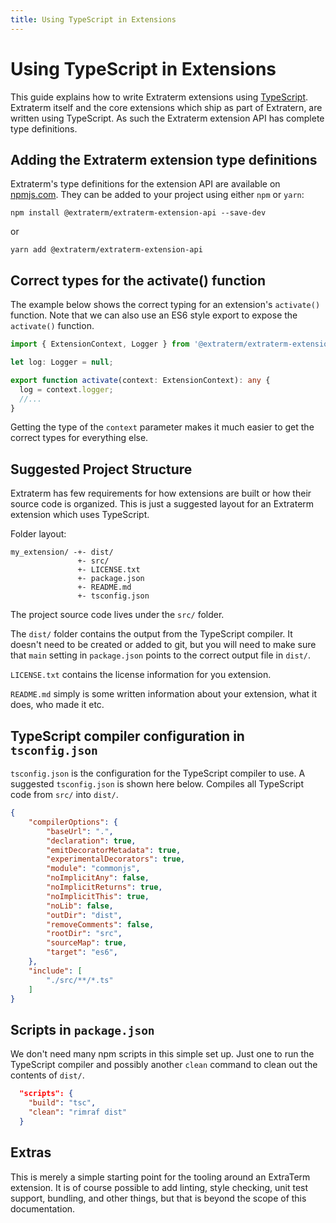 ```yaml
---
title: Using TypeScript in Extensions
---
```


# Using TypeScript in Extensions

This guide explains how to write Extraterm extensions using [TypeScript](https://www.typescriptlang.org/). Extraterm itself and the core extensions which ship as part of Extratern, are written using TypeScript. As such the Extraterm extension API has complete type definitions.


## Adding the Extraterm extension type definitions

Extraterm's type definitions for the extension API are available on [npmjs.com](https://www.npmjs.com/package/@extraterm/extraterm-extension-api). They can be added to your project using either `npm` or `yarn`:

```
npm install @extraterm/extraterm-extension-api --save-dev
```

or

```
yarn add @extraterm/extraterm-extension-api
```

## Correct types for the activate() function

The example below shows the correct typing for an extension's `activate()` function. Note that we can also use an ES6 style export to expose the `activate()` function.

```typescript
import { ExtensionContext, Logger } from '@extraterm/extraterm-extension-api';

let log: Logger = null;

export function activate(context: ExtensionContext): any {
  log = context.logger;
  //...
}
```

Getting the type of the `context` parameter makes it much easier to get the correct types for everything else.


## Suggested Project Structure

Extraterm has few requirements for how extensions are built or how their source code is organized. This is just a suggested layout for an Extraterm extension which uses TypeScript.

Folder layout:

```
my_extension/ -+- dist/
               +- src/
               +- LICENSE.txt
               +- package.json
               +- README.md
               +- tsconfig.json
```

The project source code lives under the `src/` folder.

The `dist/` folder contains the output from the TypeScript compiler. It doesn't need to be created or added to git, but you will need to make sure that `main` setting in `package.json` points to the correct output file in `dist/`.

`LICENSE.txt` contains the license information for you extension.

`README.md` simply is some written information about your extension, what it does, who made it etc.


## TypeScript compiler configuration in `tsconfig.json`

`tsconfig.json` is the configuration for the TypeScript compiler to use. A suggested `tsconfig.json` is shown here below. Compiles all TypeScript code from `src/` into `dist/`.


```json
{
    "compilerOptions": {
        "baseUrl": ".",
        "declaration": true,
        "emitDecoratorMetadata": true,
        "experimentalDecorators": true,
        "module": "commonjs",
        "noImplicitAny": false,
        "noImplicitReturns": true,
        "noImplicitThis": true,
        "noLib": false,
        "outDir": "dist",
        "removeComments": false,
        "rootDir": "src",
        "sourceMap": true,
        "target": "es6",
    },
    "include": [
        "./src/**/*.ts"
    ]
}
```

## Scripts in `package.json`

We don't need many npm scripts in this simple set up. Just one to run the TypeScript compiler and possibly another `clean` command to clean out the contents of `dist/`.

```json
  "scripts": {
    "build": "tsc",
    "clean": "rimraf dist"
  }
```

## Extras

This is merely a simple starting point for the tooling around an ExtraTerm extension. It is of course possible to add linting, style checking, unit test support, bundling, and other things, but that is beyond the scope of this documentation.
